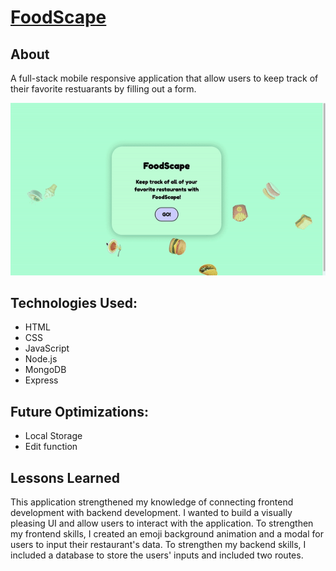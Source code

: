 # <a href = "https://food--scape.herokuapp.com/" target="_blank">FoodScape</a>

## About 
A full-stack mobile responsive application that allow users to keep track of their favorite restuarants by filling out a form. 

<img src = "https://github.com/Nafisa-Huda/FoodScape/blob/main/ezgif.com-gif-maker%20(3).gif">



## Technologies Used:
- HTML
- CSS
- JavaScript
- Node.js
- MongoDB
- Express

## Future Optimizations:
- Local Storage 
- Edit function 
 
## Lessons Learned 

This application strengthened my knowledge of connecting frontend development with backend development. I wanted to build a visually pleasing UI and allow users to interact with the application. To strengthen my frontend skills, I created an emoji background animation and a modal for users to input their restaurant's data. To strengthen my backend skills, I included a database to store the users' inputs and included two routes. 
